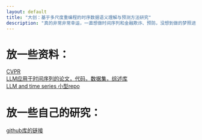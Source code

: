 ```yaml
---
layout: default
title: "大创：基于多尺度重编程的时序数据语义理解与预测方法研究"
description: "真的非常非常幸运，一直想做时间序列和金融欺诈、预防，没想到做的梦照进了现实哈哈哈哈哈，太阳公公加油"
---
```


# 放一些资料：

[CVPR](https://github.com/amusi/CVPR2024-Papers-with-Code)<br>
[LLM应用于时间序列的论文，代码，数据集，综述库](https://github.com/qingsongedu/Awesome-TimeSeries-SpatioTemporal-LM-LLM)<br>
[LLM and time series 小型repo](https://github.com/liaoyuhua/LLM4TS/blob/main/README_zh.md)<br>

# 放一些自己的研究：

[github库的链接](https://github.com/Fishsix20236356/Fishsix20236356.github.io/tree/master/document/time-LLM)<br>

